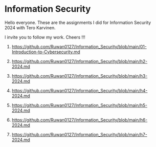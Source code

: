 # Information Security

Hello everyone. These are the assignments I did for Information Security 2024 with Tero Karvinen.

I invite you to follow my work. Cheers !!!

1. https://github.com/Ruwan0127/Information_Security/blob/main/01-Introduction-to-Cybersecurity.md

2. https://github.com/Ruwan0127/Information_Security/blob/main/h2-2024.md

3. https://github.com/Ruwan0127/Information_Security/blob/main/h3-2024.md

4. https://github.com/Ruwan0127/Information_Security/blob/main/h4-2024.md

5. https://github.com/Ruwan0127/Information_Security/blob/main/h5-2024.md

6. https://github.com/Ruwan0127/Information_Security/blob/main/h6-2024.md

7. https://github.com/Ruwan0127/Information_Security/blob/main/h7-2024.md
